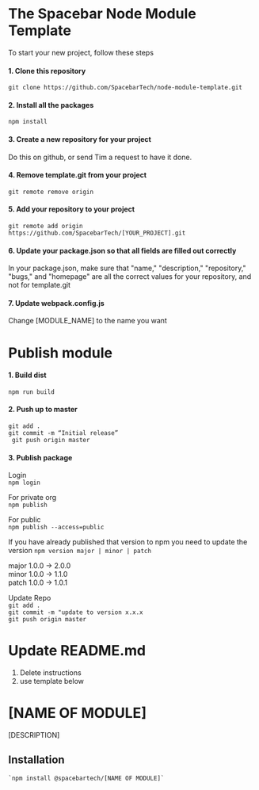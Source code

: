 # The Spacebar Node Module Template

To start your new project, follow these steps

#### 1. Clone this repository

``` git clone https://github.com/SpacebarTech/node-module-template.git ```

#### 2. Install all the packages

``` npm install ```

#### 3. Create a new repository for your project

Do this on github, or send Tim a request to have it done.

#### 4. Remove template.git from your project

``` git remote remove origin ```

#### 5. Add your repository to your project

``` git remote add origin https://github.com/SpacebarTech/[YOUR_PROJECT].git ```

#### 6. Update your package.json so that all fields are filled out correctly

In your package.json, make sure that "name," "description," "repository," "bugs," and "homepage" are all the correct values for your repository, and not for template.git


#### 7. Update webpack.config.js

Change [MODULE_NAME] to the name you want

# Publish module

#### 1. Build dist
``` npm run build ```

#### 2. Push up to master
``` git add . ```\
``` git commit -m “Initial release” ```\
``` git push origin master```

#### 3. Publish package
Login\
``` npm login ```

For private org\
``` npm publish ```

For public\
``` npm publish --access=public ```

If you have already published that version to npm you need to update the version
``` npm version major | minor | patch ```

major 1.0.0 -> 2.0.0\
minor 1.0.0 -> 1.1.0\
patch 1.0.0 -> 1.0.1

Update Repo\
``` git add . ```\
``` git commit -m "update to version x.x.x ```\
``` git push origin master ```

# Update README.md
  1. Delete instructions
  2. use template below

[NAME OF MODULE]
========

[DESCRIPTION]

## Installation

    `npm install @spacebartech/[NAME OF MODULE]`

